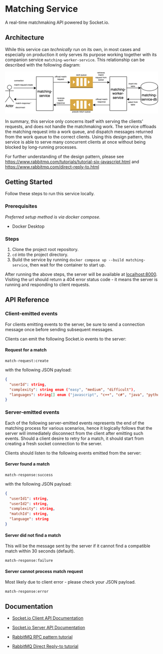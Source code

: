 # Matching Service

A real-time matchmaking API powered by Socket.io.

## Architecture

While this service can _technically_ run on its own, in most cases and especially on production it only serves its purpose working together with its companion service `matching-worker-service`. This relationship can be described with the following diagram:

![](docs/images/architecture-diagram.png)

In summary, this service only concerns itself with serving the clients' requests, and does not handle the matchmaking work. The service offloads the matching request into a work queue, and dispatch messages returned from the work queue to the correct clients. Using this design pattern, this service is able to serve many concurrent clients at once without being blocked by long-running processes.

For further understanding of the design pattern, please see https://www.rabbitmq.com/tutorials/tutorial-six-javascript.html and https://www.rabbitmq.com/direct-reply-to.html

## Getting Started

Follow these steps to run this service locally.

### Prerequisites

_Preferred setup method is via docker compose._

- Docker Desktop

### Steps

1. Clone the project root repository.
2. `cd` into the project directory.
3. Build the service by running `docker compose up --build matching-service`, then wait for the container to start up.

After running the above steps, the server will be available at [localhost:8000](localhost:8000). Visiting the url should return a 404 error status code - it means the server is running and responding to client requests.

## API Reference

### Client-emitted events

For clients emitting events to the server, be sure to send a connection message once before sending subsequent messages.

Clients can emit the following Socket.io events to the server:

#### Request for a match

```websockets
match-request:create
```

with the following JSON payload:

```json
{
  "userId": string,
  "complexity": string enum ("easy", "medium", "difficult"),
  "languages": string[] enum ("javascript", "c++", "c#", "java", "python")
}
```

### Server-emitted events

Each of the following server-emitted events represents the end of the matching process for various scenarios, hence it logically follows that the server will immediately disconnect from the client after emitting such events. Should a client desire to retry for a match, it should start from creating a fresh socket connection to the server.

Clients should listen to the following events emitted from the server:

#### Server found a match

```websockets
match-response:success
```

with the following JSON payload:

```json
{
  "userId1": string,
  "userId2": string,
  "complexity": string,
  "matchId": string,
  "language": string
}
```

#### Server did not find a match

This will be the message sent by the server if it cannot find a compatible match within 30 seconds (default).

```websockets
match-response:failure
```

#### Server cannot process match request

Most likely due to client error - please check your JSON payload.

```websockets
match-response:error
```

## Documentation

- [Socket.io Client API Documentation](https://socket.io/docs/v4/client-api)

- [Socket.io Server API Documentation](https://socket.io/docs/v4/server-api)

- [RabbitMQ RPC pattern tutorial](https://www.rabbitmq.com/tutorials/tutorial-six-javascript.html)

- [RabbitMQ Direct Reply-to tutorial](https://www.rabbitmq.com/direct-reply-to.html)
